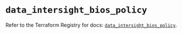 # `data_intersight_bios_policy`

Refer to the Terraform Registry for docs: [`data_intersight_bios_policy`](https://registry.terraform.io/providers/ciscodevnet/intersight/1.0.71/docs/data-sources/bios_policy).
